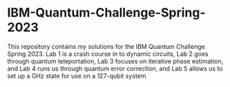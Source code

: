 # IBM-Quantum-Challenge-Spring-2023
This repository contains my solutions for the IBM Quantum Challenge Spring 2023.  Lab 1 is a crash course in to dynamic circuits, Lab 2 goes through quantum teleportation, Lab 3 focuses on iterative phase estimation, and Lab 4 runs us through quantum error correction, and Lab 5 allows us to set up a GHz state for use on a 127-qubit system 
